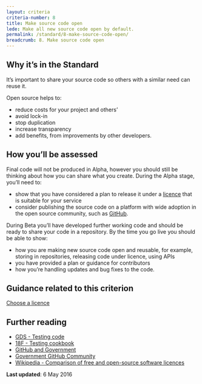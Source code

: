 ```yaml
---
layout: criteria
criteria-number: 8
title: Make source code open
lede: Make all new source code open by default. 
permalink: /standard/8-make-source-code-open/
breadcrumb: 8. Make source code open
---
```


## Why it’s in the Standard

It’s important to share your source code so others with a similar need can reuse it. 

Open source helps to:

- reduce costs for your project and others’
- avoid lock-in
- stop duplication
- increase transparency
- add benefits, from improvements by other developers.

## How you’ll be assessed

Final code will not be produced in Alpha, however you should still be thinking about how you can share what you create. During the Alpha stage, you’ll need to: 

- show that you have considered a plan to release it under a [licence](http://choosealicense.com/) that is suitable for your service
- consider publishing the source code on a platform with wide adoption in the open source community, such as [GitHub](https://github.com/).

During Beta you’ll have developed further working code and should be ready to share your code in a repository. By the time you go live you should be able to show:

- how you are making new source code open and reusable, for example, storing in repositories, releasing code under licence, using APIs
- you have provided a plan or guidance for contributors
- how you’re handling updates and bug fixes to the code.

## Guidance related to this criterion

[Choose a licence](http://choosealicense.com/)

## Further reading
  
- [GDS - Testing code](https://www.gov.uk/service-manual/making-software/code-testing.html)
- [18F - Testing cookbook](https://pages.18f.gov/testing-cookbook/)
- [GitHub and Government](https://government.github.com/)
- [Government GitHub Community](https://government.github.com/community/)
- [Wikipedia - Comparison of free and open-source software licences](https://en.wikipedia.org/wiki/Comparison_of_free_and_open-source_software_licenses)  

**Last updated**: 6 May 2016
